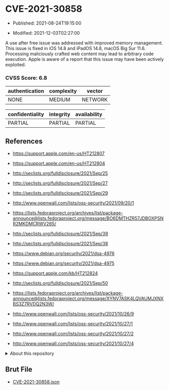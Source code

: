 # CVE-2021-30858

- Published: 2021-08-24T19:15:00

- Modified: 2021-12-03T02:27:00

A use after free issue was addressed with improved memory management. This issue is fixed in iOS 14.8 and iPadOS 14.8, macOS Big Sur 11.6. Processing maliciously crafted web content may lead to arbitrary code execution. Apple is aware of a report that this issue may have been actively exploited.

### CVSS Score: **6.8**

| authentication | complexity | vector |
| --- | --- | --- |
| NONE | MEDIUM | NETWORK |

| confidentiality | integrity | availability |
| --- | --- | --- |
| PARTIAL | PARTIAL | PARTIAL |

## References

* https://support.apple.com/en-us/HT212807

* https://support.apple.com/en-us/HT212804

* http://seclists.org/fulldisclosure/2021/Sep/25

* http://seclists.org/fulldisclosure/2021/Sep/27

* http://seclists.org/fulldisclosure/2021/Sep/29

* http://www.openwall.com/lists/oss-security/2021/09/20/1

* https://lists.fedoraproject.org/archives/list/package-announce@lists.fedoraproject.org/message/BO6DMTHZR57JDBOXPSNR2MKDMCRWV265/

* http://seclists.org/fulldisclosure/2021/Sep/39

* http://seclists.org/fulldisclosure/2021/Sep/38

* https://www.debian.org/security/2021/dsa-4976

* https://www.debian.org/security/2021/dsa-4975

* https://support.apple.com/kb/HT212824

* http://seclists.org/fulldisclosure/2021/Sep/50

* https://lists.fedoraproject.org/archives/list/package-announce@lists.fedoraproject.org/message/XYNV7ASK4LQVAUMJXNXBS3Z7RVDQ2N3W/

* http://www.openwall.com/lists/oss-security/2021/10/26/9

* http://www.openwall.com/lists/oss-security/2021/10/27/1

* http://www.openwall.com/lists/oss-security/2021/10/27/2

* http://www.openwall.com/lists/oss-security/2021/10/27/4

<details>
<summary>About this repository</summary> 

  This repository is part of the project [Live Hack CVE](https://github.com/Live-Hack-CVE). Main website can be found [www.live-hack.org](https://www.live-hack.org) 
  
  Made by [Sn0wAlice](https://github.com/Sn0wAlice) for the people that care about security and need to have a feed of the latest CVEs. Hope you enjoy it, don't forget to star the repo and follow me on [Twitter](https://twitter.com/Sn0wAlice) and [Github](https://github.com/Sn0wAlice). And that is my [personnal website](https://www.alice-snow.me/)

  - [Home Page](https://github.com/Live-Hack-CVE)
  - [Framework](https://github.com/Live-Hack-CVE/cve-framework)
  - [CVE database](https://github.com/Live-Hack-CVE/full_database)
  - [Changelog](https://github.com/Live-Hack-CVE/Changelog)
</details>

## Brut File

* [CVE-2021-30858.json](https://raw.githubusercontent.com/Live-Hack-CVE/full_database/main/cves/2021/CVE-2021-30858.json)

